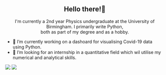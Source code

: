 <h2 align = "center"> Hello there!👋</h2>
<p align = 'center'> I'm currently a 2nd year Physics undergraduate at the University of Birmingham. I primarily write Python, <br> both as part of my degree and as a hobby. </p>

- 🔭 I’m currently working on a dashoard for visualising Covid-19 data using Python.
- 👯 I’m looking for an internship in a quantitative field which wil utilise my numerical and analytical skills.

<!--
**solomonsanderson/solomonsanderson** is a ✨ _special_ ✨ repository because its `README.md` (this file) appears on your GitHub profile.

Here are some ideas to get you started:

- 🔭 I’m currently working on ...
- 🌱 I’m currently learning ...
- 👯 I’m looking to collaborate on ...
- 🤔 I’m looking for help with ...
- 💬 Ask me about ...
- 📫 How to reach me: ...
- 😄 Pronouns: ...
- ⚡ Fun fact: ...
-->
<img src="https://github-readme-stats.vercel.app/api?username=solomonsanderson" />
<img src = "https://github-readme-stats.vercel.app/api/top-langs/?username=solomonsanderson" />

